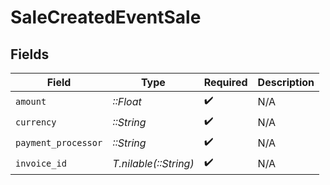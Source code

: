 # SaleCreatedEventSale


## Fields

| Field                 | Type                  | Required              | Description           |
| --------------------- | --------------------- | --------------------- | --------------------- |
| `amount`              | *::Float*             | :heavy_check_mark:    | N/A                   |
| `currency`            | *::String*            | :heavy_check_mark:    | N/A                   |
| `payment_processor`   | *::String*            | :heavy_check_mark:    | N/A                   |
| `invoice_id`          | *T.nilable(::String)* | :heavy_check_mark:    | N/A                   |